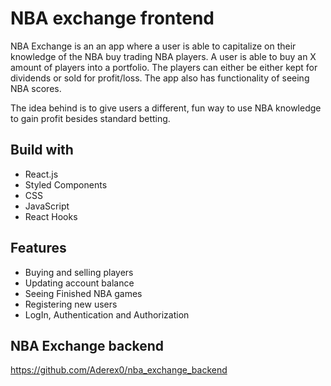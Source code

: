 # NBA exchange frontend

NBA Exchange is an an app where a user is able to capitalize on their knowledge of the NBA buy trading NBA players. A user is able to buy an X amount of players into a portfolio. The players can either be either kept for dividends or sold for profit/loss. The app also has functionality of seeing NBA scores.

The idea behind is to give users a different, fun way to use NBA knowledge to gain profit besides standard betting.

## Build with

- React.js
- Styled Components
- CSS
- JavaScript
- React Hooks
  
## Features

- Buying and selling players
- Updating account balance
- Seeing Finished NBA games
- Registering new users
- LogIn, Authentication and Authorization

## NBA Exchange backend

https://github.com/Aderex0/nba_exchange_backend
